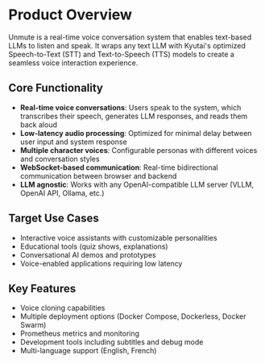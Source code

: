 # Product Overview

Unmute is a real-time voice conversation system that enables text-based LLMs to listen and speak. It wraps any text LLM with Kyutai's optimized Speech-to-Text (STT) and Text-to-Speech (TTS) models to create a seamless voice interaction experience.

## Core Functionality

- **Real-time voice conversations**: Users speak to the system, which transcribes their speech, generates LLM responses, and reads them back aloud
- **Low-latency audio processing**: Optimized for minimal delay between user input and system response
- **Multiple character voices**: Configurable personas with different voices and conversation styles
- **WebSocket-based communication**: Real-time bidirectional communication between browser and backend
- **LLM agnostic**: Works with any OpenAI-compatible LLM server (VLLM, OpenAI API, Ollama, etc.)

## Target Use Cases

- Interactive voice assistants with customizable personalities
- Educational tools (quiz shows, explanations)
- Conversational AI demos and prototypes
- Voice-enabled applications requiring low latency

## Key Features

- Voice cloning capabilities
- Multiple deployment options (Docker Compose, Dockerless, Docker Swarm)
- Prometheus metrics and monitoring
- Development tools including subtitles and debug mode
- Multi-language support (English, French)